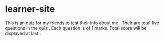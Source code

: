 # learner-site
 This is an quiz for my friends to test  their info about me .
 Their are total five questions in the quiz .
 Each question is of 1 marks.
 Total score will be displayed at last .
 
